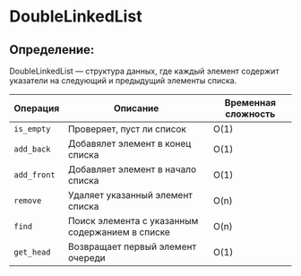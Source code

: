 # DoubleLinkedList
## Определение:
DoubleLinkedList — структура данных, где каждый элемент содержит указатели на следующий и предыдущий элементы списка.

| Операция        | Описание                                                  | Временная сложность |
|-----------------|-----------------------------------------------------------|---------------------|
| `is_empty`      | Проверяет, пуст ли список                                 | O(1)                |
| `add_back`      | Добавялет элемент в конец списка                          | O(1)                |
| `add_front`     | Добавляет элемент в начало списка                         | O(1)                |
| `remove`        | Удаляет указанный элемент списка                          | O(n)                |
| `find`          | Поиск элемента с указанным содержанием в списке           | O(n)                |
| `get_head`      | Возвращает первый элемент очереди                         | O(1)                |
